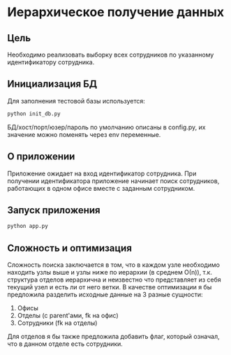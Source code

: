 # Иерархическое получение данных

## Цель

Необходимо реализовать выборку всех сотрудников по указанному идентификатору сотрудника.

## Инициализация БД

Для заполнения тестовой базы используется:
```bash
python init_db.py
```

БД/хост/порт/юзер/пароль по умолчанию описаны в config.py, их значение можно поменять через env переменные.

## О приложении

Приложение ожидает на вход идентификатор сотрудника. 
При получении идентификатора приложение начинает поиск сотрудников, работающих в одном офисе вместе с заданным сотрудником.


## Запуск приложения

```bash
python app.py
```

## Сложность и оптимизация

Сложность поиска заключается в том, что в каждом узле необходимо находить узлы выше и узлы ниже по иерархии (в среднем О(n)), т.к. 
структура отделов иерархична и неизвестно что представляет из себя текущий узел и есть ли от него ветки.
В качестве оптимизации я бы предложила разделить исходные данные на 3 разные сущности: 
1) Офисы
2) Отделы (c parent'ами, fk на офис)
3) Сотрудники (fk на отделы)

Для отделов я бы также предложила добавить флаг, который означал, что в данном отделе есть сотрудники.